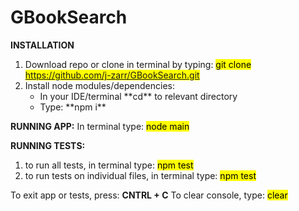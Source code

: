 # GBookSearch

**INSTALLATION**
  1. Download repo or clone in terminal by typing: <mark>git clone https://github.com/j-zarr/GBookSearch.git</mark>
  2. Install node modules/dependencies:
      <ul>
        <li> In your IDE/terminal **cd** to relevant directory</li>
        <li> Type: **npm i**</li>
      </ul>


**RUNNING APP:**
  In terminal type: <mark> node main </mark>
  
  
**RUNNING TESTS:**
  1. to run all tests, in terminal type: <mark>npm test</mark>
  2. to run tests on individual files, in terminal type: <mark>npm test <file name> </mark>
  

To exit app or tests, press: **CNTRL + C**
To clear console, type: <mark>clear</mark>

